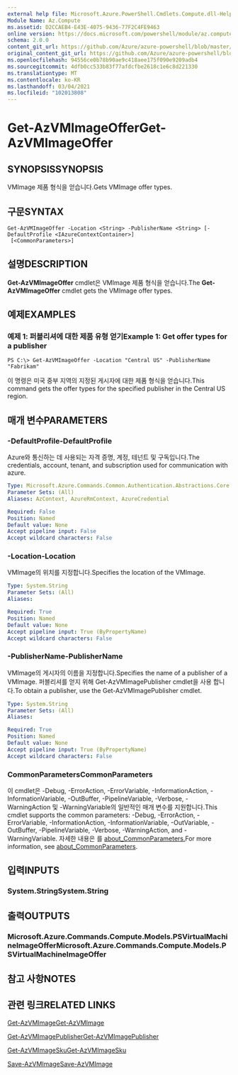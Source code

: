```yaml
---
external help file: Microsoft.Azure.PowerShell.Cmdlets.Compute.dll-Help.xml
Module Name: Az.Compute
ms.assetid: D2CCAEB4-E43E-4075-9436-77F2C4FE9463
online version: https://docs.microsoft.com/powershell/module/az.compute/get-azvmimageoffer
schema: 2.0.0
content_git_url: https://github.com/Azure/azure-powershell/blob/master/src/Compute/Compute/help/Get-AzVMImageOffer.md
original_content_git_url: https://github.com/Azure/azure-powershell/blob/master/src/Compute/Compute/help/Get-AzVMImageOffer.md
ms.openlocfilehash: 94556ce0b78b90ae9c418aee175f090e9209adb4
ms.sourcegitcommit: 4dfb0cc533b83f77afdcfbe2618c1e6c8d221330
ms.translationtype: MT
ms.contentlocale: ko-KR
ms.lasthandoff: 03/04/2021
ms.locfileid: "102013808"
---
```

# <span data-ttu-id="a9778-101">Get-AzVMImageOffer</span><span class="sxs-lookup"><span data-stu-id="a9778-101">Get-AzVMImageOffer</span></span>

## <span data-ttu-id="a9778-102">SYNOPSIS</span><span class="sxs-lookup"><span data-stu-id="a9778-102">SYNOPSIS</span></span>
<span data-ttu-id="a9778-103">VMImage 제품 형식을 얻습니다.</span><span class="sxs-lookup"><span data-stu-id="a9778-103">Gets VMImage offer types.</span></span>

## <span data-ttu-id="a9778-104">구문</span><span class="sxs-lookup"><span data-stu-id="a9778-104">SYNTAX</span></span>

```
Get-AzVMImageOffer -Location <String> -PublisherName <String> [-DefaultProfile <IAzureContextContainer>]
 [<CommonParameters>]
```

## <span data-ttu-id="a9778-105">설명</span><span class="sxs-lookup"><span data-stu-id="a9778-105">DESCRIPTION</span></span>
<span data-ttu-id="a9778-106">**Get-AzVMImageOffer** cmdlet은 VMImage 제품 형식을 얻습니다.</span><span class="sxs-lookup"><span data-stu-id="a9778-106">The **Get-AzVMImageOffer** cmdlet gets the VMImage offer types.</span></span>

## <span data-ttu-id="a9778-107">예제</span><span class="sxs-lookup"><span data-stu-id="a9778-107">EXAMPLES</span></span>

### <span data-ttu-id="a9778-108">예제 1: 퍼블리셔에 대한 제품 유형 얻기</span><span class="sxs-lookup"><span data-stu-id="a9778-108">Example 1: Get offer types for a publisher</span></span>
```
PS C:\> Get-AzVMImageOffer -Location "Central US" -PublisherName "Fabrikam"
```

<span data-ttu-id="a9778-109">이 명령은 미국 중부 지역의 지정된 게시자에 대한 제품 형식을 얻습니다.</span><span class="sxs-lookup"><span data-stu-id="a9778-109">This command gets the offer types for the specified publisher in the Central US region.</span></span>

## <span data-ttu-id="a9778-110">매개 변수</span><span class="sxs-lookup"><span data-stu-id="a9778-110">PARAMETERS</span></span>

### <span data-ttu-id="a9778-111">-DefaultProfile</span><span class="sxs-lookup"><span data-stu-id="a9778-111">-DefaultProfile</span></span>
<span data-ttu-id="a9778-112">Azure와 통신하는 데 사용되는 자격 증명, 계정, 테넌트 및 구독입니다.</span><span class="sxs-lookup"><span data-stu-id="a9778-112">The credentials, account, tenant, and subscription used for communication with azure.</span></span>

```yaml
Type: Microsoft.Azure.Commands.Common.Authentication.Abstractions.Core.IAzureContextContainer
Parameter Sets: (All)
Aliases: AzContext, AzureRmContext, AzureCredential

Required: False
Position: Named
Default value: None
Accept pipeline input: False
Accept wildcard characters: False
```

### <span data-ttu-id="a9778-113">-Location</span><span class="sxs-lookup"><span data-stu-id="a9778-113">-Location</span></span>
<span data-ttu-id="a9778-114">VMImage의 위치를 지정합니다.</span><span class="sxs-lookup"><span data-stu-id="a9778-114">Specifies the location of the VMImage.</span></span>

```yaml
Type: System.String
Parameter Sets: (All)
Aliases:

Required: True
Position: Named
Default value: None
Accept pipeline input: True (ByPropertyName)
Accept wildcard characters: False
```

### <span data-ttu-id="a9778-115">-PublisherName</span><span class="sxs-lookup"><span data-stu-id="a9778-115">-PublisherName</span></span>
<span data-ttu-id="a9778-116">VMImage의 게시자의 이름을 지정합니다.</span><span class="sxs-lookup"><span data-stu-id="a9778-116">Specifies the name of a publisher of a VMImage.</span></span>
<span data-ttu-id="a9778-117">퍼블리셔를 얻지 위해 Get-AzVMImagePublisher cmdlet을 사용 합니다.</span><span class="sxs-lookup"><span data-stu-id="a9778-117">To obtain a publisher, use the Get-AzVMImagePublisher cmdlet.</span></span>

```yaml
Type: System.String
Parameter Sets: (All)
Aliases:

Required: True
Position: Named
Default value: None
Accept pipeline input: True (ByPropertyName)
Accept wildcard characters: False
```

### <span data-ttu-id="a9778-118">CommonParameters</span><span class="sxs-lookup"><span data-stu-id="a9778-118">CommonParameters</span></span>
<span data-ttu-id="a9778-119">이 cmdlet은 -Debug, -ErrorAction, -ErrorVariable, -InformationAction, -InformationVariable, -OutBuffer, -PipelineVariable, -Verbose, -WarningAction 및 -WarningVariable의 일반적인 매개 변수를 지원합니다.</span><span class="sxs-lookup"><span data-stu-id="a9778-119">This cmdlet supports the common parameters: -Debug, -ErrorAction, -ErrorVariable, -InformationAction, -InformationVariable, -OutVariable, -OutBuffer, -PipelineVariable, -Verbose, -WarningAction, and -WarningVariable.</span></span> <span data-ttu-id="a9778-120">자세한 내용은 를 [about_CommonParameters.](http://go.microsoft.com/fwlink/?LinkID=113216)</span><span class="sxs-lookup"><span data-stu-id="a9778-120">For more information, see [about_CommonParameters](http://go.microsoft.com/fwlink/?LinkID=113216).</span></span>

## <span data-ttu-id="a9778-121">입력</span><span class="sxs-lookup"><span data-stu-id="a9778-121">INPUTS</span></span>

### <span data-ttu-id="a9778-122">System.String</span><span class="sxs-lookup"><span data-stu-id="a9778-122">System.String</span></span>

## <span data-ttu-id="a9778-123">출력</span><span class="sxs-lookup"><span data-stu-id="a9778-123">OUTPUTS</span></span>

### <span data-ttu-id="a9778-124">Microsoft.Azure.Commands.Compute.Models.PSVirtualMachineImageOffer</span><span class="sxs-lookup"><span data-stu-id="a9778-124">Microsoft.Azure.Commands.Compute.Models.PSVirtualMachineImageOffer</span></span>

## <span data-ttu-id="a9778-125">참고 사항</span><span class="sxs-lookup"><span data-stu-id="a9778-125">NOTES</span></span>

## <span data-ttu-id="a9778-126">관련 링크</span><span class="sxs-lookup"><span data-stu-id="a9778-126">RELATED LINKS</span></span>

[<span data-ttu-id="a9778-127">Get-AzVMImage</span><span class="sxs-lookup"><span data-stu-id="a9778-127">Get-AzVMImage</span></span>](./Get-AzVMImage.md)

[<span data-ttu-id="a9778-128">Get-AzVMImagePublisher</span><span class="sxs-lookup"><span data-stu-id="a9778-128">Get-AzVMImagePublisher</span></span>](./Get-AzVMImagePublisher.md)

[<span data-ttu-id="a9778-129">Get-AzVMImageSku</span><span class="sxs-lookup"><span data-stu-id="a9778-129">Get-AzVMImageSku</span></span>](./Get-AzVMImageSku.md)

[<span data-ttu-id="a9778-130">Save-AzVMImage</span><span class="sxs-lookup"><span data-stu-id="a9778-130">Save-AzVMImage</span></span>](./Save-AzVMImage.md)


